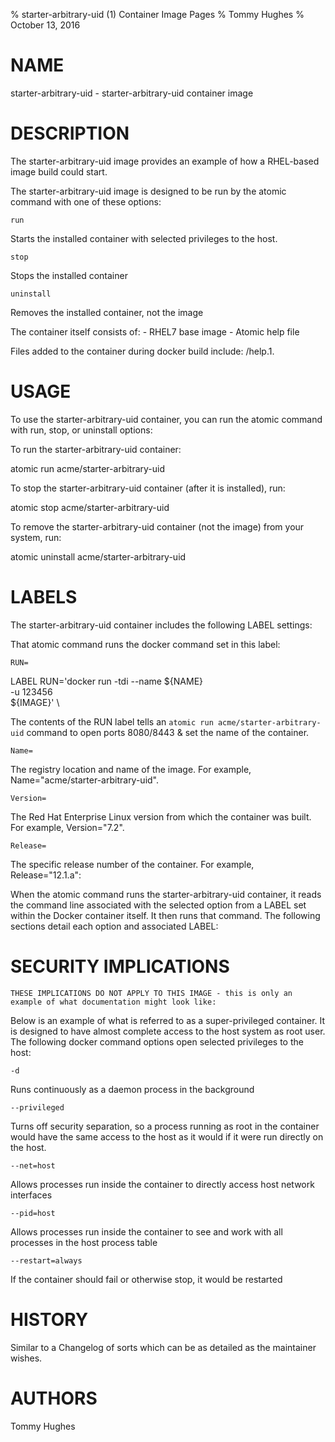 % starter-arbitrary-uid (1) Container Image Pages
% Tommy Hughes
% October 13, 2016

# NAME
starter-arbitrary-uid \- starter-arbitrary-uid container image

# DESCRIPTION
The starter-arbitrary-uid image provides an example of how a RHEL-based image build could start.

The starter-arbitrary-uid image is designed to be run by the atomic command with one of these options:

`run`

Starts the installed container with selected privileges to the host.

`stop`

Stops the installed container

`uninstall`

Removes the installed container, not the image

The container itself consists of:
    - RHEL7 base image
    - Atomic help file

Files added to the container during docker build include: /help.1.

# USAGE
To use the starter-arbitrary-uid container, you can run the atomic command with run, stop, or uninstall options:

To run the starter-arbitrary-uid container:

  atomic run acme/starter-arbitrary-uid

To stop the starter-arbitrary-uid container (after it is installed), run:

  atomic stop acme/starter-arbitrary-uid

To remove the starter-arbitrary-uid container (not the image) from your system, run:

  atomic uninstall acme/starter-arbitrary-uid

# LABELS
The starter-arbitrary-uid container includes the following LABEL settings:

That atomic command runs the docker command set in this label:

`RUN=`

  LABEL RUN='docker run -tdi --name ${NAME} \
            -u 123456 \
            ${IMAGE}' \

  The contents of the RUN label tells an `atomic run acme/starter-arbitrary-uid` command to open ports 8080/8443 & set the name of the container.

`Name=`

The registry location and name of the image. For example, Name="acme/starter-arbitrary-uid".

`Version=`

The Red Hat Enterprise Linux version from which the container was built. For example, Version="7.2".

`Release=`

The specific release number of the container. For example, Release="12.1.a":

When the atomic command runs the starter-arbitrary-uid container, it reads the command line associated with the selected option
from a LABEL set within the Docker container itself. It then runs that command. The following sections detail
each option and associated LABEL:

# SECURITY IMPLICATIONS
`THESE IMPLICATIONS DO NOT APPLY TO THIS IMAGE - this is only an example of what documentation might look like:`

Below is an example of what is referred to as a super-privileged container. It is designed to have almost complete
access to the host system as root user. The following docker command options open selected privileges to the host:

`-d`

Runs continuously as a daemon process in the background

`--privileged`

Turns off security separation, so a process running as root in the container would have the same access to the
host as it would if it were run directly on the host.

`--net=host`

Allows processes run inside the container to directly access host network interfaces

`--pid=host`

Allows processes run inside the container to see and work with all processes in the host process table

`--restart=always`

If the container should fail or otherwise stop, it would be restarted

# HISTORY
Similar to a Changelog of sorts which can be as detailed as the maintainer wishes.

# AUTHORS
Tommy Hughes